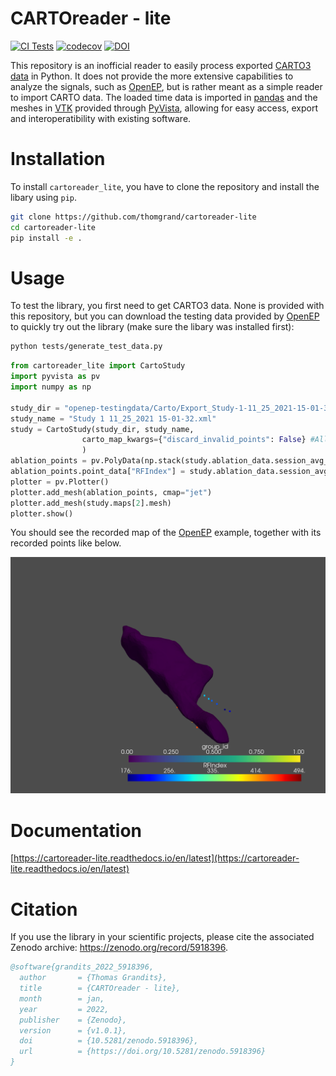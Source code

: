 # CARTOreader - lite

[![CI Tests](https://github.com/thomgrand/cartoreader-lite/actions/workflows/python-package.yml/badge.svg)](https://github.com/thomgrand/cartoreader-lite/actions/workflows/python-package.yml)
[![codecov](https://codecov.io/gh/thomgrand/cartoreader-lite/branch/public/graph/badge.svg?token=4A7DD8DWXW)](https://codecov.io/gh/thomgrand/cartoreader-lite)
[![DOI](https://zenodo.org/badge/450461103.svg)](https://zenodo.org/badge/latestdoi/450461103)


This repository is an inofficial reader to easily process exported [CARTO3 data](https://www.jnjmedicaldevices.com/en-US/product/carto-3-system) in Python.
It does not provide the more extensive capabilities to analyze the signals, such as [OpenEP](https://openep.io/), but is rather meant as a simple reader to import CARTO data. 
The loaded time data is imported in [pandas](https://pandas.pydata.org) and the meshes in [VTK](https://vtk.org/) provided through [PyVista](https://www.pyvista.org), allowing for easy access, export and interoperatibility with existing software.

# Installation

To install `cartoreader_lite`, you have to clone the repository and install the libary using `pip`.

```bash    
git clone https://github.com/thomgrand/cartoreader-lite
cd cartoreader-lite
pip install -e .
```

# Usage

To test the library, you first need to get CARTO3 data. 
None is provided with this repository, but you can download the testing data provided by [OpenEP](https://openep) to quickly try out the library (make sure the libary was installed first):

```bash
python tests/generate_test_data.py
```

```python
from cartoreader_lite import CartoStudy
import pyvista as pv
import numpy as np

study_dir = "openep-testingdata/Carto/Export_Study-1-11_25_2021-15-01-32"
study_name = "Study 1 11_25_2021 15-01-32.xml"
study = CartoStudy(study_dir, study_name, 
                carto_map_kwargs={"discard_invalid_points": False} #All points of the example are outside the WOI, which would be by default discarded
                )
ablation_points = pv.PolyData(np.stack(study.ablation_data.session_avg_data["pos"].to_numpy()))
ablation_points.point_data["RFIndex"] = study.ablation_data.session_avg_data["RFIndex"]
plotter = pv.Plotter()
plotter.add_mesh(ablation_points, cmap="jet")
plotter.add_mesh(study.maps[2].mesh)
plotter.show()
```

You should see the recorded map of the [OpenEP](https://openep.io) example, together with its recorded points like below.

![openep-example](docs/figures/openep-example.png)

# Documentation

[https://cartoreader-lite.readthedocs.io/en/latest](https://cartoreader-lite.readthedocs.io/en/latest)

# Citation

If you use the library in your scientific projects, please cite the associated Zenodo archive: https://zenodo.org/record/5918396.

```bibtex
@software{grandits_2022_5918396,
  author       = {Thomas Grandits},
  title        = {CARTOreader - lite},
  month        = jan,
  year         = 2022,
  publisher    = {Zenodo},
  version      = {v1.0.1},
  doi          = {10.5281/zenodo.5918396},
  url          = {https://doi.org/10.5281/zenodo.5918396}
}
```